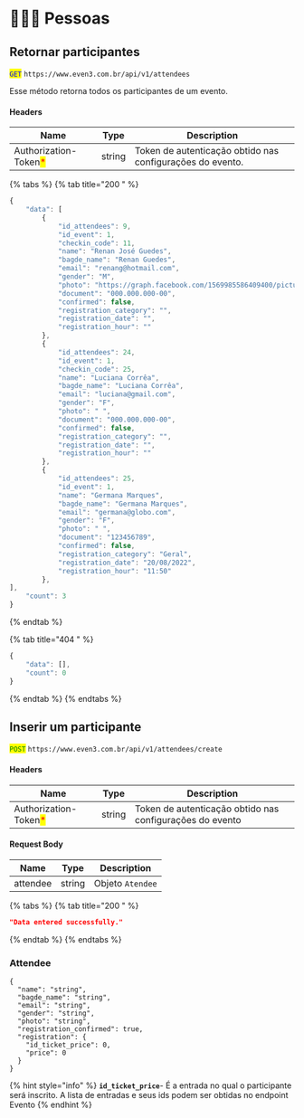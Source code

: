 # 🧑‍🤝‍🧑 Pessoas

## Retornar participantes

<mark style="color:blue;">`GET`</mark> `https://www.even3.com.br/api/v1/attendees`

Esse método retorna todos os participantes de um evento.

#### Headers

| Name                                                  | Type   | Description                                               |
| ----------------------------------------------------- | ------ | --------------------------------------------------------- |
| Authorization-Token<mark style="color:red;">\*</mark> | string | Token de autenticação obtido nas configurações do evento. |

{% tabs %}
{% tab title="200 " %}
```javascript
{
    "data": [
        {
            "id_attendees": 9,
            "id_event": 1,
            "checkin_code": 11,
            "name": "Renan José Guedes",
            "bagde_name": "Renan Guedes",
            "email": "renang@hotmail.com",
            "gender": "M",
            "photo": "https://graph.facebook.com/1569985586409400/picture?width=150&height=150",
            "document": "000.000.000-00",
            "confirmed": false,
            "registration_category": "",
            "registration_date": "",
            "registration_hour": ""
        },
        {
            "id_attendees": 24,
            "id_event": 1,
            "checkin_code": 25,
            "name": "Luciana Corrêa",
            "bagde_name": "Luciana Corrêa",
            "email": "luciana@gmail.com",
            "gender": "F",
            "photo": " ",
            "document": "000.000.000-00",
            "confirmed": false,
            "registration_category": "",
            "registration_date": "",
            "registration_hour": ""
        },
        {
            "id_attendees": 25,
            "id_event": 1,
            "name": "Germana Marques",
            "bagde_name": "Germana Marques",
            "email": "germana@globo.com",
            "gender": "F",
            "photo": " ",
            "document": "123456789",
            "confirmed": false,
            "registration_category": "Geral",
            "registration_date": "20/08/2022",
            "registration_hour": "11:50"
        },
],
    "count": 3
}

```
{% endtab %}

{% tab title="404 " %}
```javascript
{
    "data": [],
    "count": 0
}
```
{% endtab %}
{% endtabs %}

## Inserir um participante

<mark style="color:green;">`POST`</mark> `https://www.even3.com.br/api/v1/attendees/create`

#### Headers

| Name                                                  | Type   | Description                                              |
| ----------------------------------------------------- | ------ | -------------------------------------------------------- |
| Authorization-Token<mark style="color:red;">\*</mark> | string | Token de autenticação obtido nas configurações do evento |

#### Request Body

| Name     | Type   | Description      |
| -------- | ------ | ---------------- |
| attendee | string | Objeto `Atendee` |

{% tabs %}
{% tab title="200 " %}
```json
"Data entered successfully."
```
{% endtab %}
{% endtabs %}

### Attendee

```
{
  "name": "string",
  "bagde_name": "string",
  "email": "string",
  "gender": "string",
  "photo": "string",
  "registration_confirmed": true,
  "registration": {
    "id_ticket_price": 0,
    "price": 0
  }
}
```

{% hint style="info" %}
**`id_ticket_price`**- É a entrada no qual o participante será inscrito. A lista de entradas e seus ids podem ser obtidas no endpoint Evento
{% endhint %}
